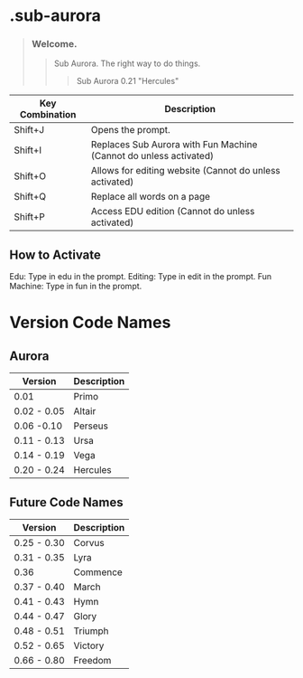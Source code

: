 # .sub-aurora

> ### Welcome.
>> Sub Aurora. The right way to do things.
>>> Sub Aurora 0.21 "Hercules"

| Key Combination | Description |
| --------------- | ----------- |
| Shift+J         | Opens the prompt. |
| Shift+I         | Replaces Sub Aurora with Fun Machine (Cannot do unless activated)|
| Shift+O         | Allows for editing website (Cannot do unless activated)|
| Shift+Q         | Replace all words on a page |
| Shift+P         | Access EDU edition (Cannot do unless activated)|

## How to Activate

Edu: Type in edu in the prompt.
Editing: Type in edit in the prompt.
Fun Machine: Type in fun in the prompt.

# Version Code Names

## Aurora 
| Version | Description |
| --------------- | ----------- |
| 0.01         | Primo |
| 0.02 -  0.05       | Altair |
| 0.06 -0.10       | Perseus |
| 0.11 - 0.13        | Ursa |
| 0.14 - 0.19       | Vega |
| 0.20 - 0.24       | Hercules |

## Future Code Names 

| Version | Description |
| ---------------| -------------- |
| 0.25 - 0.30 | Corvus |
| 0.31 - 0.35 | Lyra |
| 0.36 | Commence |
| 0.37 - 0.40 | March |
| 0.41 - 0.43 | Hymn |
| 0.44 - 0.47 | Glory |
| 0.48 - 0.51 | Triumph |
| 0.52 - 0.65 | Victory |
| 0.66 - 0.80 | Freedom |


